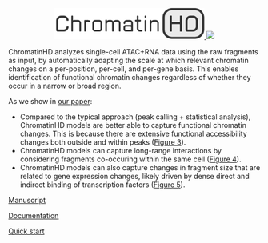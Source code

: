 <p align="center">
  <a href="https://chromatinhd.eu">
    <img src="https://raw.githubusercontent.com/DeplanckeLab/ChromatinHD/main/docs/source/static/logo.png" width="300" />
  </a>
  <a href="https://chromatinhd.eu">
    <img src="https://raw.githubusercontent.com/DeplanckeLab/ChromatinHD/main/docs/source/static/comparison.gif" />
  </a>
</p>

ChromatinHD analyzes single-cell ATAC+RNA data using the raw fragments as input,
by automatically adapting the scale at which
relevant chromatin changes on a per-position, per-cell, and per-gene basis.
This enables identification of functional chromatin changes
regardless of whether they occur in a narrow or broad region.

As we show in [our paper](https://www.biorxiv.org/content/10.1101/2023.07.21.549899v1):
- Compared to the typical approach (peak calling + statistical analysis), ChromatinHD models are better able to capture functional chromatin changes. This is because there are extensive functional accessibility changes both outside and within peaks ([Figure 3](https://www.biorxiv.org/content/10.1101/2023.07.21.549899v1)).
- ChromatinHD models can capture long-range interactions by considering fragments co-occuring within the same cell ([Figure 4](https://www.biorxiv.org/content/10.1101/2023.07.21.549899v1)).
- ChromatinHD models can also capture changes in fragment size that are related to gene expression changes, likely driven by dense direct and indirect binding of transcription factors ([Figure 5](https://www.biorxiv.org/content/10.1101/2023.07.21.549899v1)).

[Manuscript](https://www.biorxiv.org/content/10.1101/2023.07.21.549899v1)

[Documentation](https://chromatinhd.eu)

[Quick start](https://chromatinhd.eu/quickstart/0_install)
